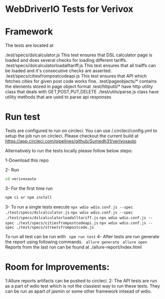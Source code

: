 # WebDriverIO Tests for Verivox

# Framework
The tests are located at

.test/specs/dslcalculator.js This test ensures that DSL calculator page is loaded and does several checks for loading different tariffs.
.test/specs/dslcalculatorloadalltariff.js This test ensures that all traiffs can be loaded and it's consecutive checks are asserted.
.test/specs/citiesfrompostcodeapi.js This test ensures that API which fetches cities for given post code works fine.
.test/pageobjects/* contains the elements stored in page object format
.test/httputil/* have http utility class that deals with GET,POST,PUT,DELETE
./test/utils/parse.js class have utility methods that are used to parse api responses

# Run test
Tests are configured to run on circleci. You can use /.circleci/config.yml to setup the job run on circleci.
Please checkout the current build at https://app.circleci.com/pipelines/github/Sumedh31/verivoxauto 

Alternatively to run the tests locally please follow below steps:

1-Download this repo

2- Run
```cmd
cd verivoxauto
```
3- For the first time run
```cmd
npm ci or npm install
```
3- To run a single tests execute
```npx wdio wdio.conf.js --spec ./test/specs/dslcalculator.js```
```npx wdio wdio.conf.js --spec ./test/specs/dslcalculatorloadalltariff.js```
```npx wdio wdio.conf.js --spec ./test/specs/citiesfrompostcodeapi.js```
```npx wdio wdio.conf.js --spec ./test/specs/streetsfrompostcode.js```

To run all test can be run with
``` npm run test```
4- After tests are run generate the report using following commands.
``` allure generate```
``` allure open```
Reports from the last run can be found at ./allure-report/index.html

# Room for Improvements:
1:Allure reports artifacts can be pushed to circleci.
2: The API tests are run as a part of wdio test which is not the classiest way to run these tests. They can be run as apart of jasmin or some other framework intsead of wdio.
